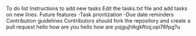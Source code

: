 To do list
Instructions to add new tasks
Edit the tasks.txt file and add tasks on new lines.
Future features
-Task priortization
-Due date reminders
Contribution guidelines
Contributors should fork the repository and create a pull request
hello how are you
hello how are yojgujhlkgkftioj;opi76fpg?u
